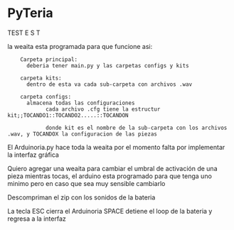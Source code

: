 # PyTeria

TEST
E
S
T


la weaita esta programada para que funcione asi:

        Carpeta principal:
          deberia tener main.py y las carpetas configs y kits

        carpeta kits:
          dentro de esta va cada sub-carpeta con archivos .wav

        carpeta configs:
          almacena todas las configuraciones
                cada archivo .cfg tiene la estructur kit;;TOCANDO1::TOCANDO2.....::TOCANDON
                
                donde kit es el nombre de la sub-carpeta con los archivos .wav, y TOCANDOX la configuracion de las piezas



El Arduinoria.py hace toda la weaita por el momento falta por implementar la interfaz gráfica

Quiero agregar una weaita para cambiar el umbral de activación de una pieza mientras tocas, el arduino esta programado para que tenga uno minimo pero en caso que sea muy sensible cambiarlo

Descompriman el zip con los sonidos de la bateria

La tecla ESC cierra el Arduinoria
SPACE detiene el loop de la bateria y regresa a la interfaz

